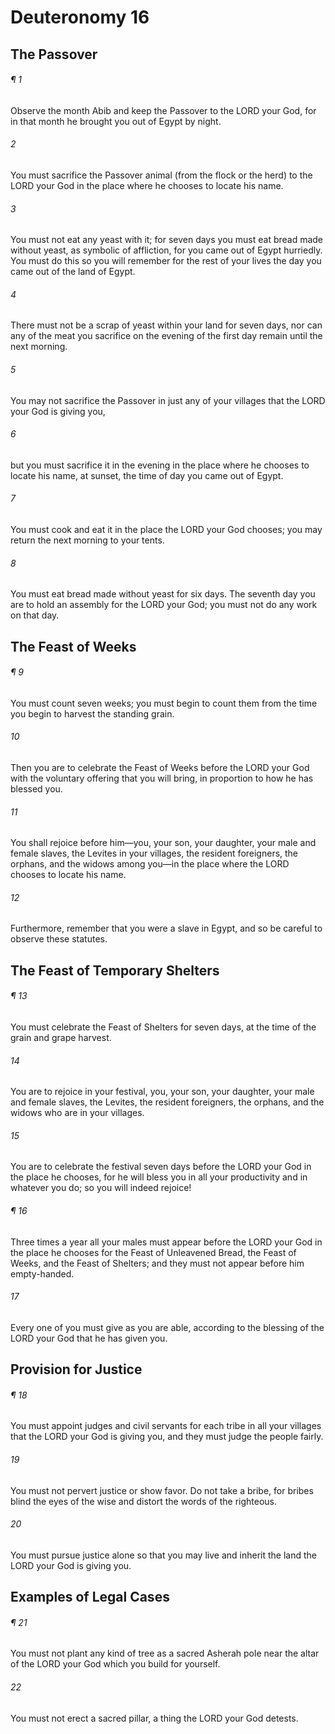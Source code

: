 # Deuteronomy 16
## The Passover
###### ¶ 1
Observe the month Abib and keep the Passover to the LORD your God, for in that month he brought you out of Egypt by night.
###### 2
You must sacrifice the Passover animal (from the flock or the herd) to the LORD your God in the place where he chooses to locate his name.
###### 3
You must not eat any yeast with it; for seven days you must eat bread made without yeast, as symbolic of affliction, for you came out of Egypt hurriedly. You must do this so you will remember for the rest of your lives the day you came out of the land of Egypt.
###### 4
There must not be a scrap of yeast within your land for seven days, nor can any of the meat you sacrifice on the evening of the first day remain until the next morning.
###### 5
You may not sacrifice the Passover in just any of your villages that the LORD your God is giving you,
###### 6
but you must sacrifice it in the evening in the place where he chooses to locate his name, at sunset, the time of day you came out of Egypt.
###### 7
You must cook and eat it in the place the LORD your God chooses; you may return the next morning to your tents.
###### 8
You must eat bread made without yeast for six days. The seventh day you are to hold an assembly for the LORD your God; you must not do any work on that day.
## The Feast of Weeks
###### ¶ 9
You must count seven weeks; you must begin to count them from the time you begin to harvest the standing grain.
###### 10
Then you are to celebrate the Feast of Weeks before the LORD your God with the voluntary offering that you will bring, in proportion to how he has blessed you.
###### 11
You shall rejoice before him—you, your son, your daughter, your male and female slaves, the Levites in your villages, the resident foreigners, the orphans, and the widows among you—in the place where the LORD chooses to locate his name.
###### 12
Furthermore, remember that you were a slave in Egypt, and so be careful to observe these statutes.
## The Feast of Temporary Shelters
###### ¶ 13
You must celebrate the Feast of Shelters for seven days, at the time of the grain and grape harvest.
###### 14
You are to rejoice in your festival, you, your son, your daughter, your male and female slaves, the Levites, the resident foreigners, the orphans, and the widows who are in your villages.
###### 15
You are to celebrate the festival seven days before the LORD your God in the place he chooses, for he will bless you in all your productivity and in whatever you do; so you will indeed rejoice!
###### ¶ 16
Three times a year all your males must appear before the LORD your God in the place he chooses for the Feast of Unleavened Bread, the Feast of Weeks, and the Feast of Shelters; and they must not appear before him empty-handed.
###### 17
Every one of you must give as you are able, according to the blessing of the LORD your God that he has given you.
## Provision for Justice
###### ¶ 18
You must appoint judges and civil servants for each tribe in all your villages that the LORD your God is giving you, and they must judge the people fairly.
###### 19
You must not pervert justice or show favor. Do not take a bribe, for bribes blind the eyes of the wise and distort the words of the righteous.
###### 20
You must pursue justice alone so that you may live and inherit the land the LORD your God is giving you.
## Examples of Legal Cases
###### ¶ 21
You must not plant any kind of tree as a sacred Asherah pole near the altar of the LORD your God which you build for yourself.
###### 22
You must not erect a sacred pillar, a thing the LORD your God detests.
